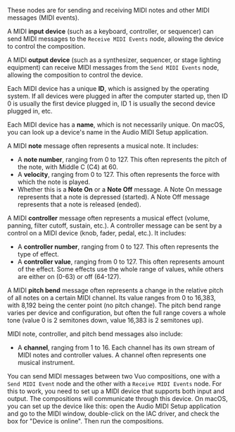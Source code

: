 These nodes are for sending and receiving MIDI notes and other MIDI messages (MIDI events). 

A MIDI **input device** (such as a keyboard, controller, or sequencer) can send MIDI messages to the `Receive MIDI Events` node, allowing the device to control the composition. 

A MIDI **output device** (such as a synthesizer, sequencer, or stage lighting equipment) can receive MIDI messages from the `Send MIDI Events` node, allowing the composition to control the device. 

Each MIDI device has a unique **ID**, which is assigned by the operating system. If all devices were plugged in after the computer started up, then ID 0 is usually the first device plugged in, ID 1 is usually the second device plugged in, etc. 

Each MIDI device has a **name**, which is not necessarily unique. On macOS, you can look up a device's name in the Audio MIDI Setup application. 

A MIDI **note** message often represents a musical note. It includes: 

   - A **note number**, ranging from 0 to 127. This often represents the pitch of the note, with Middle C (C4) at 60. 
   - A **velocity**, ranging from 0 to 127. This often represents the force with which the note is played. 
   - Whether this is a **Note On** or a **Note Off** message. A Note On message represents that a note is depressed (started). A Note Off message represents that a note is released (ended). 

A MIDI **controller** message often represents a musical effect (volume, panning, filter cutoff, sustain, etc.). A controller message can be sent by a control on a MIDI device (knob, fader, pedal, etc.). It includes: 

   - A **controller number**, ranging from 0 to 127. This often represents the type of effect. 
   - A **controller value**, ranging from 0 to 127. This often represents amount of the effect. Some effects use the whole range of values, while others are either on (0-63) or off (64-127).

A MIDI **pitch bend** message often represents a change in the relative pitch of all notes on a certain MIDI channel.  Its value ranges from 0 to 16,383, with 8,192 being the center point (no pitch change).  The pitch bend range varies per device and configuration, but often the full range covers a whole tone (value 0 is 2 semitones down, value 16,383 is 2 semitones up).

MIDI note, controller, and pitch bend messages also include:

   - A **channel**, ranging from 1 to 16. Each channel has its own stream of MIDI notes and controller values. A channel often represents one musical instrument. 

You can send MIDI messages between two Vuo compositions, one with a `Send MIDI Event` node and the other with a `Receive MIDI Events` node. For this to work, you need to set up a MIDI device that supports both input and output. The compositions will communicate through this device. On macOS, you can set up the device like this: open the Audio MIDI Setup application and go to the MIDI window, double-click on the IAC driver, and check the box for "Device is online". Then run the compositions. 
